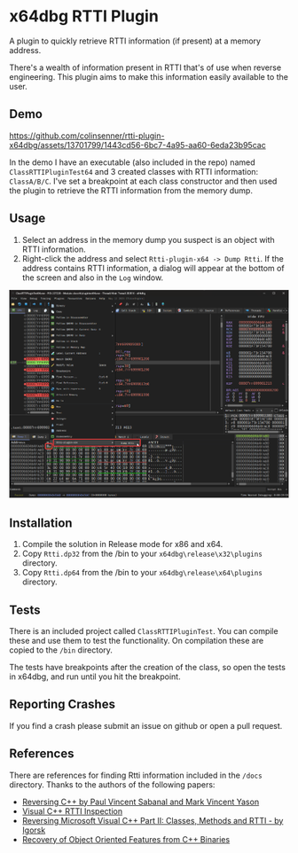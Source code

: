 # x64dbg RTTI Plugin

A plugin to quickly retrieve RTTI information (if present) at a memory address.

There's a wealth of information present in RTTI that's of use when reverse engineering.  This plugin aims to make this information easily available to the user.

## Demo

https://github.com/colinsenner/rtti-plugin-x64dbg/assets/13701799/1443cd56-6bc7-4a95-aa60-6eda23b95cac

In the demo I have an executable (also included in the repo) named `ClassRTTIPluginTest64` and 3 created classes with RTTI information: `ClassA/B/C`. I've set a breakpoint at each class constructor and then used the plugin to retrieve the RTTI information from the memory dump.

## Usage

1. Select an address in the memory dump you suspect is an object with RTTI information. 
2. Right-click the address and select `Rtti-plugin-x64 -> Dump Rtti`.  If the address contains RTTI information, a dialog will appear at the bottom of the screen and also in the `Log` window.

![dump-rtti](resources/dump-rtti.png)

## Installation
1. Compile the solution in Release mode for x86 and x64.
2. Copy `Rtti.dp32` from the /bin to your `x64dbg\release\x32\plugins` directory.
3. Copy `Rtti.dp64` from the /bin to your `x64dbg\release\x64\plugins` directory.

## Tests
There is an included project called `ClassRTTIPluginTest`.  You can compile these and use them to test the functionality.  On compilation these are copied to the `/bin` directory.

The tests have breakpoints after the creation of the class, so open the tests in x64dbg, and run until you hit the breakpoint.

## Reporting Crashes

If you find a crash please submit an issue on github or open a pull request.

## References
There are references for finding Rtti information included in the `/docs` directory.  Thanks to the authors of the following papers:

* [Reversing C++ by Paul Vincent Sabanal and Mark Vincent Yason](https://www.blackhat.com/presentations/bh-dc-07/Sabanal_Yason/Paper/bh-dc-07-Sabanal_Yason-WP.pdf)
* [Visual C++ RTTI Inspection](https://blog.quarkslab.com/visual-c-rtti-inspection.html)
* [Reversing Microsoft Visual C++ Part II: Classes, Methods and RTTI - by Igorsk](http://www.openrce.org/articles/full_view/23)
* [Recovery of Object Oriented Features from C++ Binaries](https://www.ece.umd.edu/~barua/yoo-APSEC-2014.pdf)
